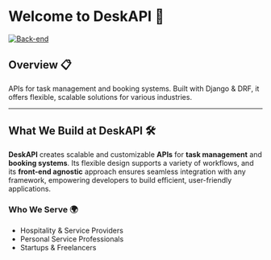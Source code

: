 # Welcome to DeskAPI 🌟

[![Back-end](https://skillicons.dev/icons?i=python,django,postgres,redis,postman)](https://skillicons.dev)

## Overview 📋

APIs for task management and booking systems. Built with Django & DRF, it offers flexible, scalable solutions for various industries.

---

## What We Build at DeskAPI 🛠️

**DeskAPI** creates scalable and customizable **APIs** for **task management** and **booking systems**. Its flexible design supports a variety of workflows, and its **front-end agnostic** approach ensures seamless integration with any framework, empowering developers to build efficient, user-friendly applications.  

### Who We Serve 🌍

- Hospitality & Service Providers
- Personal Service Professionals
- Startups & Freelancers
